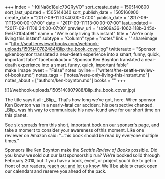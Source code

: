 +++
index = "-KtlNa8c18uIc7DQRyVO"
sort_create_date = 1505140800
sort_last_updated = 1505144040
sort_publish_date = 1505160000
create_date = "2017-09-11T07:40:00-07:00"
publish_date = "2017-09-11T13:00:00-07:00"
date = "2017-09-11T13:00:00-07:00"
last_updated = "2017-09-11T08:34:00-07:00"
preview_url = "ab909a36-1062-118b-345d-9e670104a08f"
name = "We're only living this instant"
title = "We're only living this instant"
subtype = "Column"
type = "notes"
link = ""
shareimage = "http://seattlereviewofbooks.com/webhook-uploads/1505140782484/Blip_the_book_cover.jpg"
twitterauto = "Sponsor @kenboynton translated a near-death experience into a smart, funny, quick, important fable"
facebookauto = "Sponsor Ken Boynton translated a near-death experience into a smart, funny, quick, important fable"
make_image_tweet = "False"
notes_byline = ["writers/the-seattle-review-of-books.md"]
notes_tags = ["notes/were-only-living-this-instant.md"]
notes_about = ["authors/ken-boynton.md"]
books = ""
+++
<p class="image-left">![](/webhook-uploads/1505140807988/Blip_the_book_cover.jpg)</p>

<p class="noindent">The title says it all: _Blip_. That's how long we've got, here. When sponsor Ken Boynton was in a nearly-fatal car accident, his perspective changed. _Blip_ was his way to communicate his new-found awe for our short time on this planet.</p> 

See six spreads from this short, [important book on our sponsor's page](http://seattlereviewofbooks.com/sponsorships), and take a moment to consider your awareness of this moment. Like one reviewer on Amazon said: "...this book should be read by everyone multiple times."

Sponsors like Ken Boynton make the _Seattle Review of Books_ possible. Did you know we sold out our last sponsorship run? We're booked solid through February 2018, but if you have a book, event, or project you'd like to get in front of our readers, [reach out and let us know](http://www.seattlereviewofbooks.com/about/). We'll be able to crack open our calendars and reserve you ahead of the pack. 
